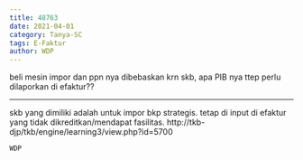 ```yaml
---
title: 48763
date: 2021-04-01
category: Tanya-SC
tags: E-Faktur
author: WDP
---
```


beli mesin impor dan ppn nya dibebaskan krn skb, apa PIB nya ttep perlu dilaporkan di efaktur??

---

skb yang dimiliki adalah untuk impor bkp strategis. tetap di input di efaktur yang tidak dikreditkan/mendapat fasilitas. http://tkb-djp/tkb/engine/learning3/view.php?id=5700

`WDP`
